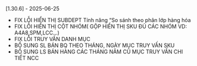 
 [1.30.6] - 2025-06-25
- FIX LỖI HIỂN THỊ SUBDEPT Tính năng “So sánh theo phân lớp hàng hóa
- FIX LỖI HIỂN THỊ CỘT NHÓM( GỘP HIỂN THỊ SKU ĐỦ CÁC NHÓM VD: A4A8,SPM,LCC...)
- FIX LỖI TRUY VẤN DANH MỤC
- BỔ SUNG SL BÁN BQ THEO THÁNG, NGÀY MỤC TRUY VẤN SKU
- BỔ SUNG LS BÁN HÀNG CÁC THÁNG NĂM CŨ MỤC TRUY VẤN CHI TIẾT NCC




